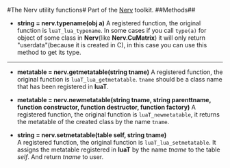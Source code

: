 #The Nerv utility functions#
Part of the [Nerv](../README.md) toolkit.
##Methods##
* __string = nerv.typename(obj a)__
A registered function, the original function is `luaT_lua_typename`. In some cases if you call `type(a)`  for object of some class in __Nerv__(like __Nerv.CuMatrix__) it will only return "userdata"(because it is created in C), in this case you can use this method to get its type.

---

* __metatable = nerv.getmetatable(string tname)__
A registered function, the original function is `luaT_lua_getmetatable`. `tname` should be a class name that has been registered in __luaT__.

* __metatable = nerv.newmetatable(string tname, string parenttname, function constructor, function destructor, function factory)__
A registered function, the original function is `luaT_newmetatable`, it returns the metatable of the created class by the name `tname`.
* __string = nerv.setmetatable(table self, string tname)__  
A registered function, the original function is `luaT_lua_setmetatable`. It assigns the metatable registered in __luaT__ by the name *tname* to the table *self*. And return *tname* to user.
